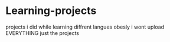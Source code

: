 # Learning-projects

projects i did while learning diffrent langues obesly i wont upload EVERYTHING just the projects
